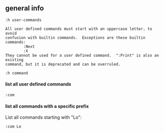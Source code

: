 ## general info

```
:h user-commands
```

```
All user defined commands must start with an uppercase letter, to avoid
confusion with builtin commands.  Exceptions are these builtin commands:
        :Next
        :X
They cannot be used for a user defined command.  ":Print" is also an existing
command, but it is deprecated and can be overruled.
```

```
:h command
```

#### list all user defined commands

```
:com
```

#### list all commands with a specific prefix

List all commands starting with "Lo":
```
:com Lo
```
